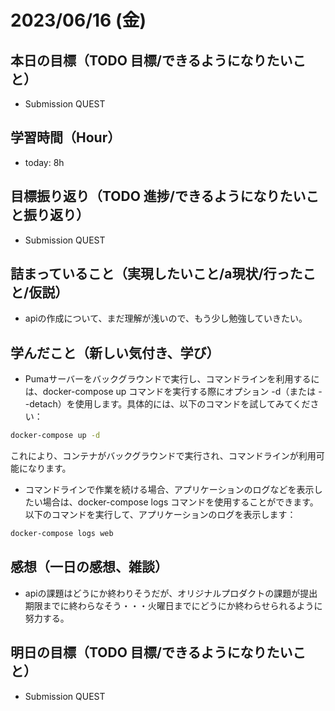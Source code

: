 # 2023/06/16 (金)

## 本日の目標（TODO 目標/できるようになりたいこと）

- Submission QUEST 

## 学習時間（Hour）

- today: 8h

## 目標振り返り（TODO 進捗/できるようになりたいこと振り返り）

- Submission QUEST 

## 詰まっていること（実現したいこと/a現状/行ったこと/仮説）

- apiの作成について、まだ理解が浅いので、もう少し勉強していきたい。

## 学んだこと（新しい気付き、学び）

- Pumaサーバーをバックグラウンドで実行し、コマンドラインを利用するには、docker-compose up コマンドを実行する際にオプション -d（または --detach）を使用します。具体的には、以下のコマンドを試してみてください：
```bash
docker-compose up -d
```
これにより、コンテナがバックグラウンドで実行され、コマンドラインが利用可能になります。

- コマンドラインで作業を続ける場合、アプリケーションのログなどを表示したい場合は、docker-compose logs コマンドを使用することができます。以下のコマンドを実行して、アプリケーションのログを表示します：
```bash
docker-compose logs web
```

## 感想（一日の感想、雑談）

- apiの課題はどうにか終わりそうだが、オリジナルプロダクトの課題が提出期限までに終わらなそう・・・火曜日までにどうにか終わらせられるように努力する。

## 明日の目標（TODO 目標/できるようになりたいこと）

- Submission QUEST 